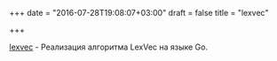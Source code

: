 +++
date = "2016-07-28T19:08:07+03:00"
draft = false
title = "lexvec"

+++

<p><a href="https://github.com/alexandres/lexvec">lexvec</a>&nbsp;- Реализация алгоритма&nbsp;LexVec на языке Go.</p>

